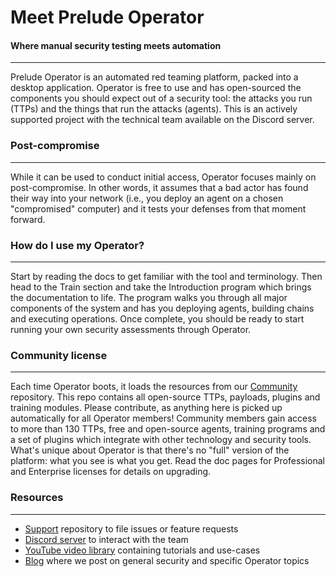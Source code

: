 # Meet Prelude Operator

#### Where manual security testing meets automation

---

Prelude Operator is an automated red teaming platform, packed into a desktop application. Operator is
free to use and has open-sourced the components you should expect out of a security tool: the attacks
you run (TTPs) and the things that run the attacks (agents). This is an actively supported project
with the technical team available on the Discord server.

### Post-compromise

---

While it can be used to conduct initial access, Operator focuses mainly on post-compromise. In other words,
it assumes that a bad actor has found their way into your network (i.e., you deploy an agent on a chosen "compromised" 
computer) and it tests your defenses from that moment forward.

### How do I use my Operator?

---

Start by reading the docs to get familiar with the tool and terminology. Then head to the Train section and
take the Introduction program which brings the documentation to life. The program walks you through all major components
of the system and has you deploying agents, building chains and executing operations. Once complete, you should
be ready to start running your own security assessments through Operator.

### Community license

---

Each time Operator boots, it loads the resources from our [Community](https://github.com/preludeorg/community) repository.
This repo contains all open-source TTPs, payloads, plugins and training modules. Please contribute, as 
anything here is picked up automatically for all Operator members! Community members gain access to more than 130
TTPs, free and open-source agents, training programs and a set of plugins which integrate with other technology 
and security tools. What's unique about Operator is that there's no "full" version of the platform: what you see is what you get. 
Read the doc pages for Professional and Enterprise licenses for details on upgrading. 

### Resources

---

- [Support](https://github.com/preludeorg/operator-support) repository to file issues or feature requests
- [Discord server](https://discord.gg/NWURE99JzE) to interact with the team
- [YouTube video library](https://www.youtube.com/channel/UCZyx-PDZ_k7Vuzyqr4-qK9A) containing tutorials and use-cases
- [Blog](https://feed.prelude.org) where we post on general security and specific Operator topics
